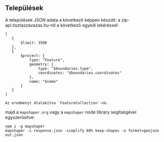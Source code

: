 ## Települések

A települések JSON adata a következő képpen készült:
a zip-api.tisztaszavazas.hu-ról a következő egyedi lekéréssel:
 ```
 [
    {
        $limit: 3500
    },
    {
        $project: {
            type: "Feature",
            geometry: {
                type: "$boundaries.type",
                coordinates: "$boundaries.coordinates"
            },
            name: "$name"
        }   
    }
]

Az eredményt átalakítva `FeatureCollection`-né.

```
majd a `mapshaper.org` vagy a `mapshaper` node library segítségével egyszerűsítve:

```
npm i -g mapshaper
mapshaper -i response.json -simplify 60% keep-shapes -o format=geojson out.json
```